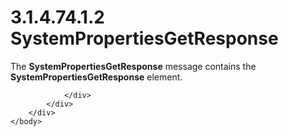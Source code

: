 <html dir="LTR" xmlns:mshelp="http://msdn.microsoft.com/mshelp" xmlns:ddue="http://ddue.schemas.microsoft.com/authoring/2003/5" xmlns:xlink="http://www.w3.org/1999/xlink" xmlns:tool="http://www.microsoft.com/tooltip">
    <head>
        <meta http-equiv="Content-Type" content="text/html; CHARSET=utf-8"></meta>
        <meta name="save" content="history"></meta>
        <title>3.1.4.74.1.2 SystemPropertiesGetResponse</title>
        <xml>
            <mshelp:toctitle title="3.1.4.74.1.2 SystemPropertiesGetResponse"></mshelp:toctitle>
            <mshelp:rltitle title="[MS-SSMDSWS-15]: SystemPropertiesGetResponse"></mshelp:rltitle>
            <mshelp:keyword index="A" term="fb7fbcd6-fed6-4ee7-b3c5-9bfe76485f60"></mshelp:keyword>
            <mshelp:attr name="DCSext.ContentType" value="open specification"></mshelp:attr>
            <mshelp:attr name="AssetID" value="fb7fbcd6-fed6-4ee7-b3c5-9bfe76485f60"></mshelp:attr>
            <mshelp:attr name="TopicType" value="kbRef"></mshelp:attr>
            <mshelp:attr name="DCSext.Title" value="[MS-SSMDSWS-15]: SystemPropertiesGetResponse" />
        </xml>
    </head>
    <body>
        <div id="header">
            <h1 class="heading">3.1.4.74.1.2 SystemPropertiesGetResponse</h1>
        </div>
        <div id="mainSection">
            <div id="mainBody">
                <div id="allHistory" class="saveHistory"></div>
                <div id="sectionSection0" class="section" name="collapseableSection">
                    

<p>The <b>SystemPropertiesGetResponse</b> message contains the <b>SystemPropertiesGetResponse</b>
element.</p>


                </div>
            </div>
        </div>
    </body>
</html>